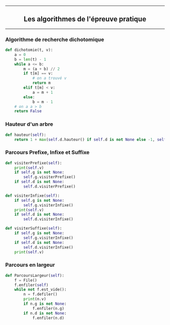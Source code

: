 
****

<h2 style="text-align: center;"> Les algorithmes de l'épreuve pratique </h2>

****


### Algorithme de recherche dichotomique

```python
def dichotomie(t, v):
    a = 0
    b = len(t) - 1
    while a <= b:
        m = (a + b) // 2
        if t[m] == v:
            # on a trouvé v
            return m
        elif t[m] < v:
            a = m + 1
        else:
            b = m - 1
    # on a a > b
    return False
```


### Hauteur d'un arbre

```python
def hauteur(self):
	return 1 + max(self.d.hauteur() if self.d is not None else -1, self.g.hauteur() if self.g is not None else -1)
```


### Parcours Prefixe, Infixe et Suffixe 

```python
def visiterPrefixe(self):
	print(self.v)
	if self.g is not None:
		self.g.visiterPrefixe()
	if self.d is not None:
		self.d.visiterPrefixe()
```

```python
def visiterInfixe(self):
	if self.g is not None:
		self.g.visiterInfixe()
	print(self.v)
	if self.d is not None:
		self.d.visiterInfixe()
```

```python
def visiterSuffixe(self):
	if self.g is not None:
		self.g.visiterInfixe()
	if self.d is not None:
		self.d.visiterInfixe()
	print(self.v)
```

### Parcours en largeur

```python
def ParcoursLargeur(self):
	f = File()
    f.enfiler(self)
    while not f.est_vide():
        n = f.defiler()
        print(n.v)
        if n.g is not None:
            f.enfiler(n.g)
        if n.d is not None:
            f.enfiler(n.d)
```